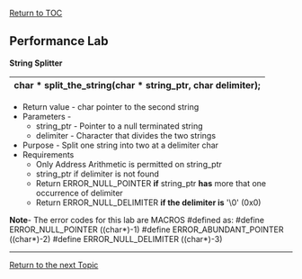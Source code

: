 <a href="https://github.com/CyberTrainingUSAF/05-C-Programming/blob/master/00-Table-of-Contents.md" rel="Return to TOC"> Return to TOC </a>

## Performance Lab

**String Splitter**

|char * split_the_string(char * string_ptr, char delimiter); |
|------------------------------------------------------------|

* Return value - char pointer to the second string
* Parameters - 
  * string_ptr - Pointer to a null terminated string
  * delimiter - Character that divides the two strings
* Purpose - Split one string into two at a delimiter char
* Requirements
  * Only Address Arithmetic is permitted on string_ptr
  * string_ptr if delimiter is not found
  * Return ERROR_NULL_POINTER **if** string_ptr **has** more that one occurrence of delimiter
  * Return ERROR_NULL_DELIMITER **if the delimiter is** '\0' (0x0)
  
**Note**- The error codes for this lab are MACROS #defined as:
  #define ERROR_NULL_POINTER ((char*)-1)
  #define ERROR_ABUNDANT_POINTER ((char*)-2)
  #define ERROR_NULL_DELIMITER ((char*)-3)

---

<a href="https://github.com/CyberTrainingUSAF/05-C-Programming/blob/master/11_Pointers_Arrays/08_function_Arguments.md" > Return to the next Topic </a>
